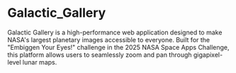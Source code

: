 # Galactic_Gallery
Galactic Gallery is a high-performance web application designed to make NASA's largest planetary images accessible to everyone. Built for the "Embiggen Your Eyes!" challenge in the 2025 NASA Space Apps Challenge, this platform allows users to seamlessly zoom and pan through gigapixel-level lunar maps.
